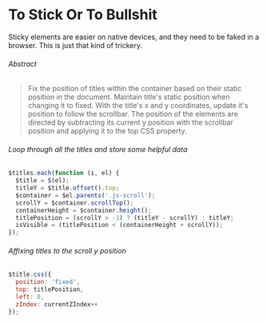 To Stick Or To Bullshit
===

Sticky elements are easier on native devices, and they need to be faked in a
browser. This is just that kind of trickery.

###### Abstract
> Fix the position of titles within the container based on their static position
> in the document. Maintain title's static position when changing it to fixed.
> With the title's x and y coordinates, update it's position to follow the scrollbar.
> The position of the elements are directed by subtracting its current y position
> with the scrollbar position and applying it to the top CSS property.

###### Loop through all the titles and store some helpful data
```js
$titles.each(function (i, el) {
  $title = $(el);
  titleY = $title.offset().top;
  $container = $el.parents('.js-scroll');
  scrollY = $container.scrollTop();
  containerHeight = $container.height();
  titlePosition = (scrollY > -1) ? (titleY - scrollY) : titleY;
  isVisible = (titlePosition < (containerHeight + scrollY));
});

```

###### Affixing titles to the scroll y position
```js
$title.css({
  position: 'fixed',
  top: titlePosition,
  left: 0,
  zIndex: currentZIndex++
});
```
